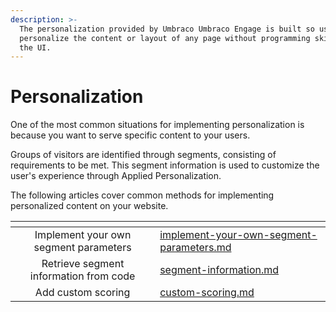 ```yaml
---
description: >-
  The personalization provided by Umbraco Umbraco Engage is built so users can
  personalize the content or layout of any page without programming skills from
  the UI.
---
```


# Personalization

One of the most common situations for implementing personalization is because you want to serve specific content to your users.

Groups of visitors are identified through segments, consisting of requirements to be met. This segment information is used to customize the user's experience through Applied Personalization.

The following articles cover common methods for implementing personalized content on your website.

<table data-view="cards"><thead><tr><th align="center"></th><th data-hidden data-card-target data-type="content-ref"></th></tr></thead><tbody><tr><td align="center">Implement your own segment parameters</td><td><a href="implement-your-own-segment-parameters.md">implement-your-own-segment-parameters.md</a></td></tr><tr><td align="center">Retrieve segment information from code</td><td><a href="segment-information.md">segment-information.md</a></td></tr><tr><td align="center">Add custom scoring</td><td><a href="custom-scoring.md">custom-scoring.md</a></td></tr></tbody></table>
